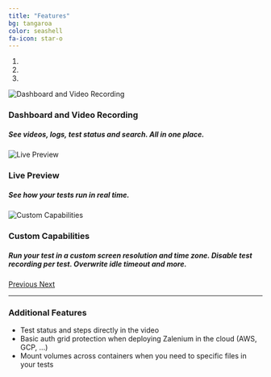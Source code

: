 ```yaml
---
title: "Features"
bg: tangaroa
color: seashell
fa-icon: star-o
---
```



<div id="zaleniumCarousel" class="carousel slide" data-ride="carousel" data-interval="10000">
  <ol class="carousel-indicators">
    <li data-target="#zaleniumCarousel" data-slide-to="0" class="active"></li>
    <li data-target="#zaleniumCarousel" data-slide-to="1"></li>
    <li data-target="#zaleniumCarousel" data-slide-to="2"></li>
  </ol>
  <div class="carousel-inner">
    <div class="carousel-item active">
      <img class="d-block w-100" alt="Dashboard and Video Recording" src="img/dashboard.gif" data-holder-rendered="true">
      <div class="carousel-caption d-none d-md-block text-dark font-weight-bold">
        <h3>Dashboard and Video Recording</h3>
        <h5>See videos, logs, test status and search. All in one place.</h5>
      </div>
    </div>
    <div class="carousel-item">
      <img class="d-block w-100" alt="Live Preview" src="img/live_preview.gif" data-holder-rendered="true">
      <div class="carousel-caption d-none d-md-block text-dark font-weight-bold">
        <h3>Live Preview</h3>
        <h5>See how your tests run in real time.</h5>
      </div>
    </div>
    <div class="carousel-item">
      <img class="d-block w-100" alt="Custom Capabilities" src="img/custom_capabilities.gif" data-holder-rendered="true">
      <div class="carousel-caption d-none d-md-block">
        <h3>Custom Capabilities</h3>
        <h5>Run your test in a custom screen resolution and time zone. Disable test recording per test. Overwrite idle timeout and more.</h5>
      </div>
    </div>
  </div>
  <a class="carousel-control-prev" href="#zaleniumCarousel" role="button" data-slide="prev">
    <span class="carousel-control-prev-icon" aria-hidden="true"></span>
    <span class="sr-only">Previous</span>
  </a>
  <a class="carousel-control-next" href="#zaleniumCarousel" role="button" data-slide="next">
    <span class="carousel-control-next-icon" aria-hidden="true"></span>
    <span class="sr-only">Next</span>
  </a>  
</div>

*** 

### Additional Features

* Test status and steps directly in the video
* Basic auth grid protection when deploying Zalenium in the cloud (AWS, GCP, ...)
* Mount volumes across containers when you need to specific files in your tests 
